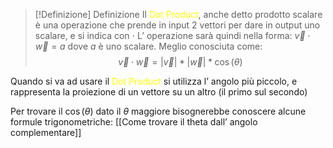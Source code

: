 
>[!Definizione] Definizione
>Il <font color="#ffff00">Dot Product</font>, anche detto prodotto scalare è una operazione che prende in input 2 vettori per dare in output uno scalare, e si indica con $\cdot$
>L’ operazione sarà quindi nella forma: $\vec{v}\cdot \vec{w}=a$ dove $a$ è uno scalare.
>Meglio conosciuta come:
> $$\vec{v}\cdot \vec{w} = |\vec{v}|* |\vec{w}|*\cos(\theta)$$

Quando si va ad usare il <font color="#ffff00">Dot Product</font> si utilizza l’ angolo più piccolo, e rappresenta la proiezione di un vettore su un altro (il primo sul secondo)

Per trovare il $\cos(\theta)$ dato il $\theta$ maggiore  bisognerebbe conoscere alcune formule trigonometriche: [[Come trovare il theta dall’ angolo complementare]]